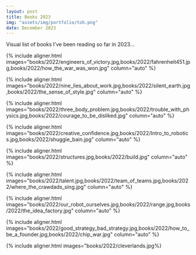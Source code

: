 ```yaml
---
layout: post
title: Books 2023
img: "assets/img/portfolio/toh.png"
date: December 2023
---
```


Visual list of books I've been reading so far in 2023...


{% include aligner.html images="books/2022/engineers_of_victory.jpg,books/2022/fahrenheit451.jpg,books/2022/how_the_war_was_won.jpg" column="auto" %}

{% include aligner.html images="books/2022/nine_lies_about_work.jpg,books/2022/silent_earth.jpg,books/2022/the_sense_of_style.jpg" column="auto" %}

{% include aligner.html images="books/2022/three_body_problem.jpg,books/2022/trouble_with_physics.jpg,books/2022/courage_to_be_disliked.jpg" column="auto" %}

{% include aligner.html images="books/2022/creative_confidence.jpg,books/2022/Intro_to_robotics.jpg,books/2022/shuggie_bain.jpg" column="auto" %}

{% include aligner.html images="books/2022/structures.jpg,books/2022/build.jpg" column="auto" %}

{% include aligner.html images="books/2022/talent.jpg,books/2022/team_of_teams.jpg,books/2022/where_the_crawdads_sing.jpg" column="auto" %}

{% include aligner.html images="books/2022/our_robot_ourselves.jpg,books/2022/range.jpg,books/2022/the_idea_factory.jpg" column="auto" %}

{% include aligner.html images="books/2022/good_strategy_bad_strategy.jpg,books/2022/how_to_be_a_founder.jpg,books/2022/chip_war.jpg" column="auto" %}

{% include aligner.html images="books/2022/cleverlands.jpg%}